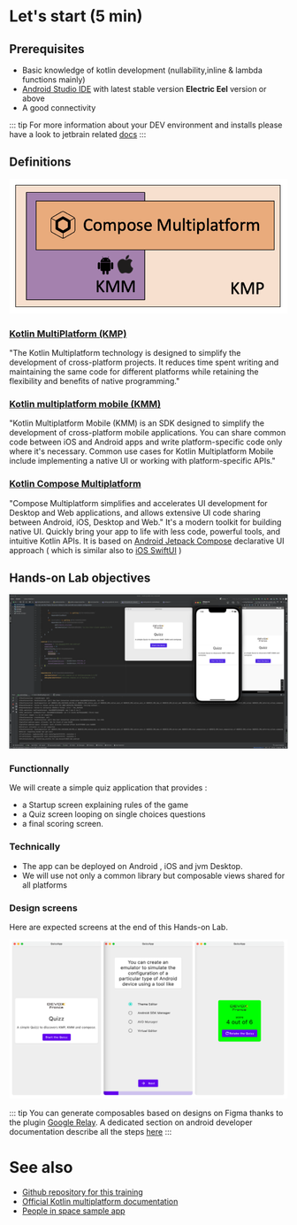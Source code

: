 # Let's start (5 min)

## Prerequisites

- Basic knowledge of kotlin development (nullability,inline & lambda functions mainly)
- [Android Studio IDE](https://developer.android.com/studio) with latest stable version **Electric Eel** version or above 
- A good connectivity

::: tip
For more information about your DEV environment and installs please have a look to jetbrain related [docs](https://kotlinlang.org/docs/multiplatform-mobile-setup.html#next-step)
:::


## Definitions 

![kmm vs kmp](../assets/images/kmm_kmp.png)

### [Kotlin MultiPlatform (KMP)](https://kotlinlang.org/docs/multiplatform.html)

"The Kotlin Multiplatform technology is designed to simplify the development of cross-platform projects. It reduces time spent writing and maintaining the same code for different platforms while retaining the flexibility and benefits of native programming."

### [Kotlin multiplatform mobile (KMM)](https://kotlinlang.org/docs/multiplatform-mobile-getting-started.html)

"Kotlin Multiplatform Mobile (KMM) is an SDK designed to simplify the development of cross-platform mobile applications. You can share common code between iOS and Android apps and write platform-specific code only where it's necessary. Common use cases for Kotlin Multiplatform Mobile include implementing a native UI or working with platform-specific APIs."

### [Kotlin Compose Multiplatform](https://www.jetbrains.com/lp/compose-mpp/)

"Compose Multiplatform simplifies and accelerates UI development for Desktop and Web applications, and allows extensive UI code sharing between Android, iOS, Desktop and Web."
It's a modern toolkit for building native UI. Quickly bring your app to life with less code, powerful tools, and intuitive Kotlin APIs.
It is based on [Android Jetpack Compose](https://developer.android.com/jetpack/compose) declarative UI approach ( which is similar also to [iOS SwiftUI](https://developer.apple.com/xcode/swiftui/) )

## Hands-on Lab objectives

![capture](../assets/images/overview.png)

### Functionnally

We will create a simple quiz application that provides :
- a Startup screen explaining rules of the game
- a Quiz screen looping on single choices questions
- a final scoring screen.

### Technically

- The app can be deployed on Android , iOS and jvm Desktop.
- We will use not only a common library but composable views shared for all platforms


### Design screens

Here are expected screens at the end of this Hands-on Lab.

![screens](../assets/images/screens.png)

::: tip
You can generate composables based on designs on Figma thanks to the plugin [Google Relay](https://www.figma.com/community/plugin/1041056822461507786/Relay-for-Figma). A dedicated section on android developer documentation describe all the steps [here](https://developer.android.com/jetpack/compose/tooling/relay?hl=fr)
:::

# See also

- [Github repository for this training](https://github.com/worldline/learning-kotlin-multiplatform)
- [Official Kotlin multiplatform documentation](https://kotlinlang.org/docs/home.html)
- [People in space sample app](https://github.com/joreilly/PeopleInSpace)

